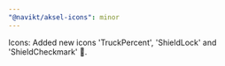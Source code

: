 ```yaml
---
"@navikt/aksel-icons": minor
---
```


Icons: Added new icons 'TruckPercent', 'ShieldLock' and 'ShieldCheckmark' 🎉.
